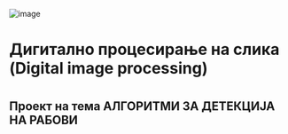 ![image](https://github.com/user-attachments/assets/354bc31f-1352-47e6-8901-f11573d615d6)

<h1>Дигитално процесирање на слика (Digital image processing)<h1/>
<h2>Проект на тема АЛГОРИТМИ ЗА ДЕТЕКЦИЈА НА РАБОВИ<h2/>
